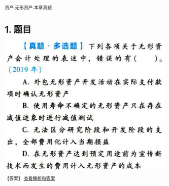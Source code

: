 资产.无形资产.本章真题

# 1. 题目

![](media/a18883eec2660864021b3304e3fb612d.png)

【答案】
[查看解析和答案](media/5efd31664ed2d2c6877b6029d5855bbc.png.md)

